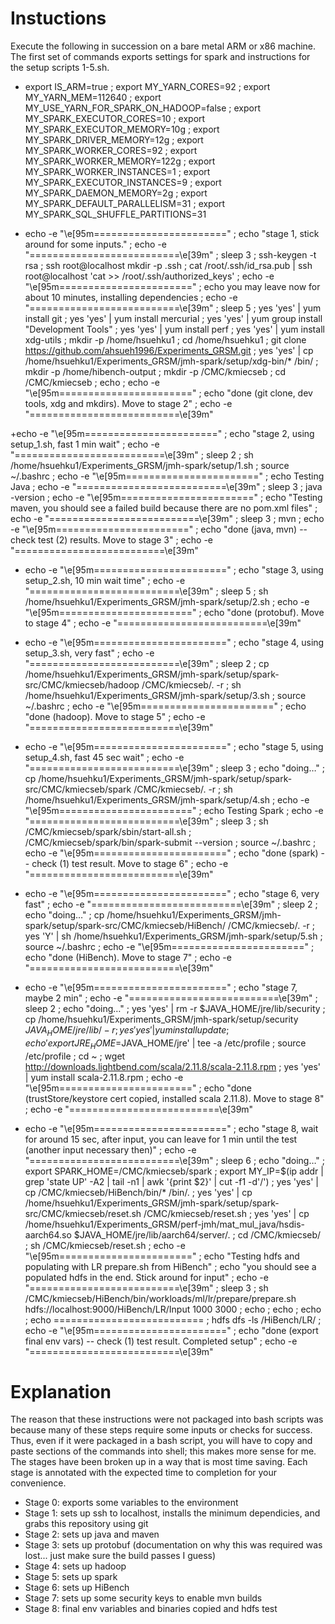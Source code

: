 # Instuctions
Execute the following in succession on a bare metal ARM or x86 machine. The first set of commands exports settings for spark and instructions for the setup scripts 1-5.sh.

  + export IS_ARM=true                                                         ; export MY_YARN_CORES=92                                                      ; export MY_YARN_MEM=112640                                                 ; export MY_USE_YARN_FOR_SPARK_ON_HADOOP=false     ; export MY_SPARK_EXECUTOR_CORES=10                               ; export MY_SPARK_EXECUTOR_MEMORY=10g                   ; export MY_SPARK_DRIVER_MEMORY=12g                       ; export MY_SPARK_WORKER_CORES=92                             ; export MY_SPARK_WORKER_MEMORY=122g               ; export MY_SPARK_WORKER_INSTANCES=1                  ; export MY_SPARK_EXECUTOR_INSTANCES=9                  ; export MY_SPARK_DAEMON_MEMORY=2g                     ; export MY_SPARK_DEFAULT_PARALLELISM=31           ; export MY_SPARK_SQL_SHUFFLE_PARTITIONS=31 
  
  + echo -e "\e[95m=======================" ; echo "stage 1, stick around for some inputs." ; echo -e "==========================\e[39m" ; sleep 3 ; ssh-keygen -t rsa ; ssh root@localhost mkdir -p .ssh ; cat /root/.ssh/id_rsa.pub | ssh root@localhost 'cat >> /root/.ssh/authorized_keys' ; echo -e "\e[95m=======================" ; echo you may leave now for about 10 minutes, installing dependencies ; echo -e "==========================\e[39m" ; sleep 5 ;  yes 'yes' | yum install git ; yes 'yes' | yum install mercurial ; yes 'yes' | yum group install "Development Tools" ; yes 'yes' | yum install perf ; yes 'yes' | yum install xdg-utils ; mkdir -p /home/hsuehku1 ; cd /home/hsuehku1 ; git clone https://github.com/ahsueh1996/Experiments_GRSM.git ; yes 'yes' | cp /home/hsuehku1/Experiments_GRSM/jmh-spark/setup/xdg-bin/* /bin/ ; mkdir -p /home/hibench-output ; mkdir -p /CMC/kmiecseb ; cd /CMC/kmiecseb ; echo ; echo -e "\e[95m=======================" ; echo "done (git clone, dev tools, xdg and mkdirs). Move to stage 2" ; echo -e "==========================\e[39m" 
  
  +echo -e "\e[95m=======================" ; echo "stage 2, using setup_1.sh, fast 1 min wait" ; echo -e "==========================\e[39m" ; sleep 2 ; sh /home/hsuehku1/Experiments_GRSM/jmh-spark/setup/1.sh ; source ~/.bashrc ; echo -e "\e[95m=======================" ; echo Testing Java ; echo -e "==========================\e[39m" ;  sleep 3 ; java -version ; echo -e "\e[95m=======================" ; echo "Testing maven, you should see a failed build because there are no pom.xml files" ; echo -e "==========================\e[39m" ; sleep 3 ; mvn ; echo -e "\e[95m=======================" ; echo "done (java, mvn) -- check test (2) results. Move to stage 3" ; echo -e "==========================\e[39m"

  + echo -e "\e[95m=======================" ; echo "stage 3, using setup_2.sh, 10 min wait time" ; echo -e "==========================\e[39m" ; sleep 5 ; sh /home/hsuehku1/Experiments_GRSM/jmh-spark/setup/2.sh ; echo -e "\e[95m=======================" ; echo "done (protobuf). Move to stage 4" ; echo -e "==========================\e[39m"
  
  + echo -e "\e[95m=======================" ; echo "stage 4, using setup_3.sh, very fast" ; echo -e "==========================\e[39m" ; sleep 2 ; cp /home/hsuehku1/Experiments_GRSM/jmh-spark/setup/spark-src/CMC/kmiecseb/hadoop /CMC/kmiecseb/. -r ; sh /home/hsuehku1/Experiments_GRSM/jmh-spark/setup/3.sh ; source ~/.bashrc ; echo -e "\e[95m=======================" ; echo "done (hadoop). Move to stage 5" ; echo -e "==========================\e[39m"

  + echo -e "\e[95m=======================" ; echo "stage 5, using setup_4.sh, fast 45 sec wait" ; echo -e "==========================\e[39m" ; sleep 3 ; echo "doing…" ; cp /home/hsuehku1/Experiments_GRSM/jmh-spark/setup/spark-src/CMC/kmiecseb/spark /CMC/kmiecseb/. -r ; sh /home/hsuehku1/Experiments_GRSM/jmh-spark/setup/4.sh ; echo -e "\e[95m=======================" ; echo Testing Spark ; echo -e "==========================\e[39m" ;  sleep 3 ; sh /CMC/kmiecseb/spark/sbin/start-all.sh ; /CMC/kmiecseb/spark/bin/spark-submit --version ; source ~/.bashrc ; echo -e "\e[95m=======================" ; echo "done (spark) -- check (1) test result. Move to stage 6" ; echo -e "==========================\e[39m"

  + echo -e "\e[95m=======================" ; echo "stage 6, very fast" ; echo -e "==========================\e[39m" ; sleep 2 ; echo "doing…" ; cp /home/hsuehku1/Experiments_GRSM/jmh-spark/setup/spark-src/CMC/kmiecseb/HiBench/ /CMC/kmiecseb/. -r ; yes 'Y' | sh /home/hsuehku1/Experiments_GRSM/jmh-spark/setup/5.sh ; source ~/.bashrc ; echo -e "\e[95m=======================" ; echo "done (HiBench). Move to stage 7" ; echo -e "==========================\e[39m"

  + echo -e "\e[95m=======================" ; echo "stage 7, maybe 2 min" ; echo -e "==========================\e[39m" ; sleep 2 ; echo "doing…" ; yes 'yes' | rm -r $JAVA_HOME/jre/lib/security ; cp /home/hsuehku1/Experiments_GRSM/jmh-spark/setup/security $JAVA_HOME/jre/lib/ -r ; yes 'yes' | yum install update; echo 'export JRE_HOME=$JAVA_HOME/jre' | tee -a /etc/profile ; source /etc/profile ; cd ~ ; wget http://downloads.lightbend.com/scala/2.11.8/scala-2.11.8.rpm ; yes 'yes' | yum install scala-2.11.8.rpm ; echo -e "\e[95m=======================" ; echo "done (trustStore/keystore cert copied, installed scala 2.11.8). Move to stage 8" ; echo -e "==========================\e[39m"

  + echo -e "\e[95m=======================" ; echo "stage 8, wait for around 15 sec, after input, you can leave for 1 min until the test (another input necessary then)" ; echo -e "==========================\e[39m" ; sleep 6 ; echo "doing…" ; export SPARK_HOME=/CMC/kmiecseb/spark ; export MY_IP=$(ip addr | grep 'state UP' -A2 | tail -n1 | awk '{print $2}' | cut -f1  -d'/') ; yes 'yes' | cp /CMC/kmiecseb/HiBench/bin/* /bin/. ; yes 'yes' | cp /home/hsuehku1/Experiments_GRSM/jmh-spark/setup/spark-src/CMC/kmiecseb/reset.sh /CMC/kmiecseb/reset.sh ; yes 'yes' | cp /home/hsuehku1/Experiments_GRSM/perf-jmh/mat_mul_java/hsdis-aarch64.so $JAVA_HOME/jre/lib/aarch64/server/. ; cd /CMC/kmiecseb/ ; sh /CMC/kmiecseb/reset.sh ; echo -e "\e[95m=======================" ; echo "Testing hdfs and populating with LR prepare.sh from HiBench" ; echo "you should see a populated hdfs in the end. Stick around for input" ; echo -e "==========================\e[39m" ;  sleep 3 ; sh /CMC/kmiecseb/HiBench/bin/workloads/ml/lr/prepare/prepare.sh hdfs://localhost:9000/HiBench/LR/Input 1000 3000 ; echo ; echo ; echo ; echo ========================== ; hdfs dfs -ls /HiBench/LR/ ; echo -e "\e[95m=======================" ; echo "done (export final env vars) -- check (1) test result. Completed setup" ; echo -e "==========================\e[39m"

# Explanation
The reason that these instructions were not packaged into bash scripts was because many of these steps require some inputs or checks for success. Thus, even if it were packaged in a bash script, you will have to copy and paste sections of the commands into shell; this makes more sense for me. The stages have been broken up in a way that is most time saving. Each stage is annotated with the expected time to completion for your convenience.

  + Stage 0: exports some variables to the environment
  + Stage 1: sets up ssh to localhost, installs the minimum dependicies, and grabs this repository using git
  + Stage 2: sets up java and maven
  + Stage 3: sets up protobuf (documentation on why this was required was lost... just make sure the build passes I guess)
  + Stage 4: sets up hadoop
  + Stage 5: sets up spark
  + Stage 6: sets up HiBench
  + Stage 7: sets up some security keys to enable mvn builds
  + Stage 8: final env variables and binaries copied and hdfs test
